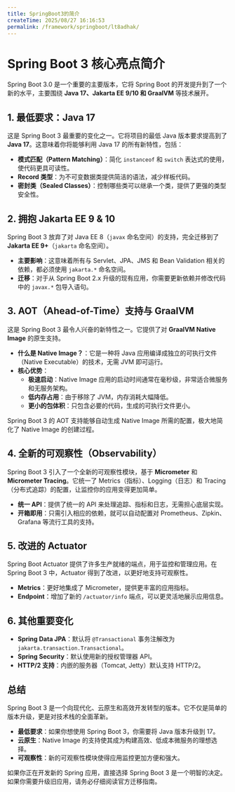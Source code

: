 ```yaml
---
title: SpringBoot3的简介
createTime: 2025/08/27 16:16:53
permalink: /framework/springboot/lt8adhak/
---
```

# Spring Boot 3 核心亮点简介

Spring Boot 3.0 是一个重要的主要版本，它将 Spring Boot 的开发提升到了一个新的水平，主要围绕 **Java 17、Jakarta EE 9/10 和 GraalVM** 等技术展开。

## 1. 最低要求：Java 17

这是 Spring Boot 3 最重要的变化之一。它将项目的最低 Java 版本要求提高到了 **Java 17**。这意味着你将能够利用 Java 17 的所有新特性，包括：

- **模式匹配（Pattern Matching）**：简化 `instanceof` 和 `switch` 表达式的使用，使代码更具可读性。
- **Record 类型**：为不可变数据类提供简洁的语法，减少样板代码。
- **密封类（Sealed Classes）**：控制哪些类可以继承一个类，提供了更强的类型安全性。

## 2. 拥抱 Jakarta EE 9 & 10

Spring Boot 3 放弃了对 Java EE 8（`javax` 命名空间）的支持，完全迁移到了 **Jakarta EE 9+**（`jakarta` 命名空间）。

- **主要影响**：这意味着所有与 Servlet、JPA、JMS 和 Bean Validation 相关的依赖，都必须使用 `jakarta.*` 命名空间。
- **迁移**：对于从 Spring Boot 2.x 升级的现有应用，你需要更新依赖并修改代码中的 `javax.*` 包导入语句。

## 3. AOT（Ahead-of-Time）支持与 GraalVM

这是 Spring Boot 3 最令人兴奋的新特性之一。它提供了对 **GraalVM Native Image** 的原生支持。

- **什么是 Native Image？**：它是一种将 Java 应用编译成独立的可执行文件（Native Executable）的技术，无需 JVM 即可运行。
- **核心优势**：
  - **极速启动**：Native Image 应用的启动时间通常在毫秒级，非常适合微服务和无服务架构。
  - **低内存占用**：由于移除了 JVM，内存消耗大幅降低。
  - **更小的包体积**：只包含必要的代码，生成的可执行文件更小。

Spring Boot 3 的 AOT 支持能够自动生成 Native Image 所需的配置，极大地简化了 Native Image 的创建过程。

## 4. 全新的可观察性（Observability）

Spring Boot 3 引入了一个全新的可观察性模块，基于 **Micrometer** 和 **Micrometer Tracing**。它统一了 Metrics（指标）、Logging（日志）和 Tracing（分布式追踪）的配置，让监控你的应用变得更加简单。

- **统一 API**：提供了统一的 API 来处理追踪、指标和日志，无需担心底层实现。
- **开箱即用**：只需引入相应的依赖，就可以自动配置对 Prometheus、Zipkin、Grafana 等流行工具的支持。

## 5. 改进的 Actuator

Spring Boot Actuator 提供了许多生产就绪的端点，用于监控和管理应用。在 Spring Boot 3 中，Actuator 得到了改进，以更好地支持可观察性。

- **Metrics**：更好地集成了 Micrometer，提供更丰富的应用指标。
- **Endpoint**：增加了新的 `/actuator/info` 端点，可以更灵活地展示应用信息。

## 6. 其他重要变化

- **Spring Data JPA**：默认将 `@Transactional` 事务注解改为 `jakarta.transaction.Transactional`。
- **Spring Security**：默认使用新的授权管理器 API。
- **HTTP/2 支持**：内嵌的服务器（Tomcat, Jetty）默认支持 HTTP/2。

## 总结

Spring Boot 3 是一个向现代化、云原生和高效开发转型的版本。它不仅是简单的版本升级，更是对技术栈的全面革新。

- **最低要求**：如果你想使用 Spring Boot 3，你需要将 Java 版本升级到 17。
- **云原生**：Native Image 的支持使其成为构建高效、低成本微服务的理想选择。
- **可观察性**：新的可观察性模块使得应用监控更加方便和强大。

如果你正在开发新的 Spring 应用，直接选择 Spring Boot 3 是一个明智的决定。如果你需要升级旧应用，请务必仔细阅读官方迁移指南。